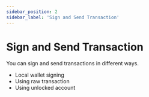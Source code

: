 ```yaml
---
sidebar_position: 2
sidebar_label: 'Sign and Send Transaction'
---
```


# Sign and Send Transaction

You can sign and send transactions in different ways.

-   Local wallet signing
-   Using raw transaction
-   Using unlocked account
